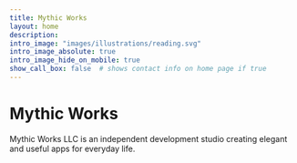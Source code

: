 ```yaml
---
title: Mythic Works
layout: home
description: 
intro_image: "images/illustrations/reading.svg"
intro_image_absolute: true
intro_image_hide_on_mobile: true
show_call_box: false  # shows contact info on home page if true
---
```


# Mythic Works

Mythic Works LLC is an independent development studio creating elegant and useful apps for everyday life.
